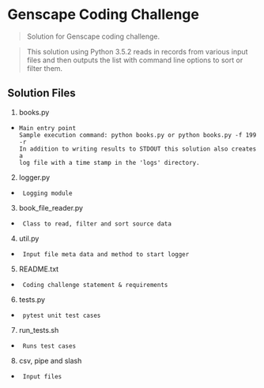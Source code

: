 # Genscape Coding Challenge

> Solution for Genscape coding challenge.

> This solution using Python 3.5.2 reads in records from various input files 
> and then outputs the list with command line options to sort or filter them.

## Solution Files

1. books.py
-     Main entry point
      Sample execution command: python books.py or python books.py -f 199 -r
      In addition to writing results to STDOUT this solution also creates a 
      log file with a time stamp in the 'logs' directory.
2. logger.py
-      Logging module
3. book_file_reader.py
-      Class to read, filter and sort source data
4. util.py
-      Input file meta data and method to start logger
5. README.txt
-      Coding challenge statement & requirements
6. tests.py
-      pytest unit test cases
7. run_tests.sh
-      Runs test cases
8. csv, pipe and slash
-      Input files